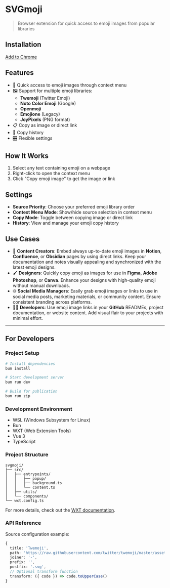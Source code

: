 # SVGmoji

> Browser extension for quick access to emoji images from popular libraries

## Installation

[Add to Chrome](https://chromewebstore.google.com/detail/fkfpnaflphlcmdjbafoniiaidjcccngh)

## Features

- 🎯 Quick access to emoji images through context menu
- 🖼️ Support for multiple emoji libraries:
  - **Twemoji** (Twitter Emoji)
  - **Noto Color Emoji** (Google)
  - **Openmoji**
  - **Emojione** (Legacy)
  - **JoyPixels** (PNG format)
- 📋 Copy as image or direct link
- 📜 Copy history
- 🎛️ Flexible settings

## How It Works

1. Select any text containing emoji on a webpage
2. Right-click to open the context menu
3. Click "Copy emoji image" to get the image or link

## Settings

- **Source Priority**: Choose your preferred emoji library order
- **Context Menu Mode**: Show/hide source selection in context menu
- **Copy Mode**: Toggle between copying image or direct link
- **History**: View and manage your emoji copy history

## Use Cases

- 📃 **Content Creators**: Embed always up-to-date emoji images in **Notion**, **Confluence**, or **Obsidian** pages by using direct links. Keep your documentation and notes visually appealing and synchronized with the latest emoji designs.
- 🖌️ **Designers**: Quickly copy emoji as images for use in **Figma**, **Adobe Photoshop**, or **Canva**. Enhance your designs with high-quality emoji without manual downloads.
- 🌐 **Social Media Managers**: Easily grab emoji images or links to use in social media posts, marketing materials, or community content. Ensure consistent branding across platforms.
- 🧑‍💻 **Developers**: Use emoji image links in your **GitHub** READMEs, project documentation, or website content. Add visual flair to your projects with minimal effort.

---

## For Developers

### Project Setup

```bash
# Install dependencies
bun install

# Start development server
bun run dev

# Build for publication
bun run zip
```

### Development Environment

- WSL (Windows Subsystem for Linux)
- Bun
- WXT (Web Extension Tools)
- Vue 3
- TypeScript

### Project Structure

```
svgmoji/
├── src/
│   ├── entrypoints/
│   │   ├── popup/
│   │   ├── background.ts
│   │   └── content.ts
│   ├── utils/
│   └── components/
└── wxt.config.ts
```

For more details, check out the [WXT documentation](https://wxt.dev).

### API Reference

Source configuration example:

```typescript
{
  title: 'Twemoji',
  path: 'https://raw.githubusercontent.com/twitter/twemoji/master/assets/svg',
  joiner: '-',
  prefix: '',
  postfix: '.svg',
  // Optional transform function
  transform: ({ code }) => code.toUpperCase()
}
```
